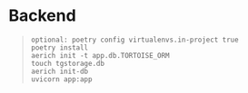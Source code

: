 # Backend
 > `optional: poetry config virtualenvs.in-project true`  
 > `poetry install`  
 > `aerich init -t app.db.TORTOISE_ORM`  
 > `touch tgstorage.db`  
 > `aerich init-db`  
 > `uvicorn app:app`
